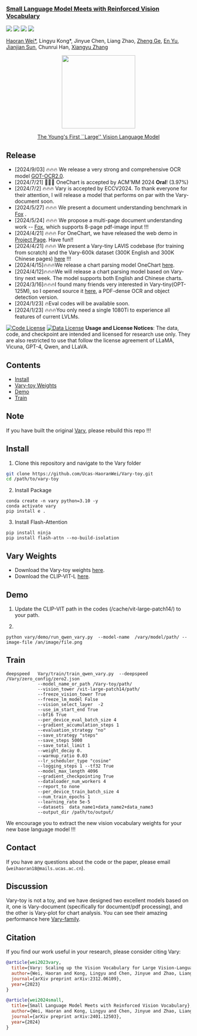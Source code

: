 <h3><a href="">Small Language Model Meets with Reinforced Vision Vocabulary</a></h3>
<a href="https://varytoy.github.io/"><img src="https://img.shields.io/badge/Project-Page-Green"></a>
<a href="https://arxiv.org/abs/2401.12503"><img src="https://img.shields.io/badge/Paper-PDF-orange"></a> 
<a href="https://vary.xiaomy.net/"><img src="https://img.shields.io/badge/demo-blue"></a> 
<a href="https://zhuanlan.zhihu.com/p/679447793"><img src="https://img.shields.io/badge/zhihu-yellow"></a> 


[Haoran Wei*](https://scholar.google.com/citations?user=J4naK0MAAAAJ&hl=en), Lingyu Kong*, Jinyue Chen, Liang Zhao, [Zheng Ge](https://joker316701882.github.io/), [En Yu](https://scholar.google.com.hk/citations?user=rWCQMNgAAAAJ&hl=zh-CN&oi=sra), [Jianjian Sun](https://scholar.google.com/citations?user=MVZrGkYAAAAJ&hl=en), Chunrui Han, [Xiangyu Zhang](https://scholar.google.com/citations?user=yuB-cfoAAAAJ&hl=en)

<p align="center">
<img src="assets/vary-toy-logo.jpg" style="width: 200px" align=center>
</p>

<p align="center">
<a href="">The Young's First ``Large'' Vision Language Model</a>       
</p>


## Release
- [2024/9/03] 🔥🔥🔥 We release a very strong and comprehensive OCR model [GOT-OCR2.0](https://github.com/Ucas-HaoranWei/GOT-OCR2.0).
- [2024/7/21] 🎉🎉🎉 OneChart is accepted by ACM'MM 2024 **Oral**! (3.97%)
- [2024/7/2] 🔥🔥🔥 Vary is accepted by ECCV2024. To thank everyone for their attention, I will release a model that performs on par with the Vary-document soon.
- [2024/5/27] 🔥🔥🔥 We present a document understanding benchmark in [Fox](https://github.com/ucaslcl/Fox) .
- [2024/5/24] 🔥🔥🔥 We propose a multi-page document understanding work -- [Fox](https://arxiv.org/abs/2405.14295), which supports 8-page pdf-image input !!!
- [2024/4/21] 🔥🔥🔥 For OneChart, we have released the web demo in [Project Page](https://onechartt.github.io/). Have fun!!
- [2024/4/21] 🔥🔥🔥 We present a Vary-tiny LAVIS codebase (for training from scratch) and the Vary-600k dataset (300K English and 300K Chinese pages) [here](https://github.com/Ucas-HaoranWei/Vary-tiny-600k) !!!
- [2024/4/15]🔥🔥🔥We release a chart parsing model OneChart [here](https://github.com/LingyvKong/OneChart).
- [2024/4/12]🔥🔥🔥We will release a chart parsing model based on Vary-tiny next week. The model supports both English and Chinese charts.
- [2024/3/16]🔥🔥🔥I found many friends very interested in Vary-tiny(OPT-125M), so I opened source it [here](https://huggingface.co/HaoranWei/Vary-tiny-opt125M/tree/main), a PDF-dense OCR and object detection version.
- [2024/1/23] 🔥Eval codes will be available soon.
- [2024/1/23] 🔥🔥🔥You only need a single 1080Ti to experience all features of current LVLMs.




[![Code License](https://img.shields.io/badge/Code%20License-Apache_2.0-green.svg)](https://github.com/tatsu-lab/stanford_alpaca/blob/main/LICENSE)
[![Data License](https://img.shields.io/badge/Data%20License-CC%20By%20NC%204.0-red.svg)](https://github.com/tatsu-lab/stanford_alpaca/blob/main/DATA_LICENSE)
**Usage and License Notices**: The data, code, and checkpoint are intended and licensed for research use only. They are also restricted to use that follow the license agreement of LLaMA, Vicuna, GPT-4, Qwen, and LLaVA. 


## Contents
- [Install](#install)
- [Vary-toy Weights](#vary-weights)
- [Demo](#Demo)
- [Train](#train)

## Note
If you have built the original [Vary](https://github.com/Ucas-HaoranWei/Vary), please rebuild this repo !!!

## Install

1. Clone this repository and navigate to the Vary folder
```bash
git clone https://github.com/Ucas-HaoranWei/Vary-toy.git
cd /path/to/vary-toy
```
2. Install Package
```Shell
conda create -n vary python=3.10 -y
conda activate vary
pip install e .
```

3. Install Flash-Attention
```
pip install ninja
pip install flash-attn --no-build-isolation
```

## Vary Weights
- Download the Vary-toy weights [here](https://huggingface.co/Haoran-megvii/Vary-toy). 
- Download the CLIP-VIT-L [here](https://huggingface.co/openai/clip-vit-large-patch14/).



## Demo
1. Update the CLIP-VIT path in the codes (/cache/vit-large-patch14/) to your path.

2.
```Shell
python vary/demo/run_qwen_vary.py  --model-name  /vary/model/path/ --image-file /an/image/file.png
```
## Train
```Shell
deepspeed   Vary/train/train_qwen_vary.py  --deepspeed /Vary/zero_config/zero2.json
            --model_name_or_path /Vary-toy/path/
            --vision_tower /vit-large-patch14/path/
            --freeze_vision_tower True
            --freeze_lm_model False
            --vision_select_layer  -2
            --use_im_start_end True
            --bf16 True
            --per_device_eval_batch_size 4
            --gradient_accumulation_steps 1
            --evaluation_strategy "no"
            --save_strategy "steps"
            --save_steps 5000
            --save_total_limit 1
            --weight_decay 0.
            --warmup_ratio 0.03
            --lr_scheduler_type "cosine"
            --logging_steps 1 --tf32 True
            --model_max_length 4096
            --gradient_checkpointing True
            --dataloader_num_workers 4
            --report_to none
            --per_device_train_batch_size 4
            --num_train_epochs 1
            --learning_rate 5e-5
            --datasets  data_name1+data_name2+data_name3
            --output_dir /path/to/output/
```
We encourage you to extract the new vision vocabulary weights for your new base language model !!!

## Contact
If you have any questions about the code or the paper, please email (`weihaoran18@mails.ucas.ac.cn`).

## Discussion
Vary-toy is not a toy, and we have designed two excellent models based on it, one is Vary-document (specifically for document/pdf processing), and the other is Vary-plot for chart analysis.  You can see their amazing performance here [Vary-family](https://github.com/Ucas-HaoranWei/Vary-family). 

## Citation
If you find our work useful in your research, please consider citing Vary:
```bibtex
@article{wei2023vary,
  title={Vary: Scaling up the Vision Vocabulary for Large Vision-Language Models},
  author={Wei, Haoran and Kong, Lingyu and Chen, Jinyue and Zhao, Liang and Ge, Zheng and Yang, Jinrong and Sun, Jianjian and Han, Chunrui and Zhang, Xiangyu},
  journal={arXiv preprint arXiv:2312.06109},
  year={2023}
}

@article{wei2024small,
  title={Small Language Model Meets with Reinforced Vision Vocabulary},
  author={Wei, Haoran and Kong, Lingyu and Chen, Jinyue and Zhao, Liang and Ge, Zheng and Yu, En and Sun, Jianjian and Han, Chunrui and Zhang, Xiangyu},
  journal={arXiv preprint arXiv:2401.12503},
  year={2024}
}
```

